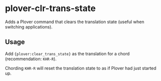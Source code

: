 # plover-clr-trans-state
Adds a Plover command that clears the translation state (useful when switching applications).

## Usage
Add `{plover:clear_trans_state}` as the translation for a chord (recommendation: `KHR-R`).

Chording `KHR-R` will reset the translation state to as if Plover had just started up.